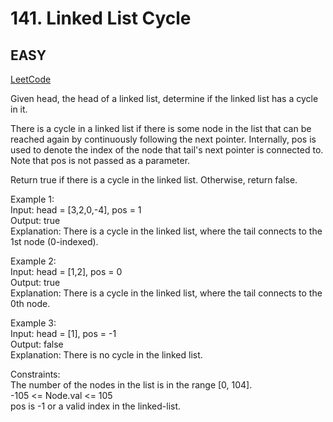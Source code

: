 # 141. Linked List Cycle

## EASY

[LeetCode](https://leetcode.cn/problems/linked-list-cycle/)

Given head, the head of a linked list, determine if the linked list has a cycle in it.

There is a cycle in a linked list if there is some node in the list that can be reached again by continuously following the next pointer. Internally, pos is used to denote the index of the node that tail's next pointer is connected to. Note that pos is not passed as a parameter.

Return true if there is a cycle in the linked list. Otherwise, return false.

Example 1:\
Input: head = [3,2,0,-4], pos = 1\
Output: true\
Explanation: There is a cycle in the linked list, where the tail connects to the 1st node (0-indexed).

Example 2:\
Input: head = [1,2], pos = 0\
Output: true\
Explanation: There is a cycle in the linked list, where the tail connects to the 0th node.

Example 3:\
Input: head = [1], pos = -1\
Output: false\
Explanation: There is no cycle in the linked list.
 

Constraints:\
The number of the nodes in the list is in the range [0, 104].\
-105 <= Node.val <= 105\
pos is -1 or a valid index in the linked-list.